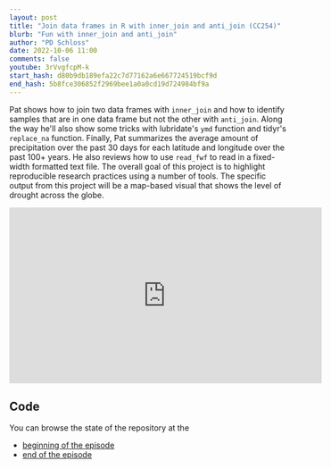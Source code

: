 ```yaml
---
layout: post
title: "Join data frames in R with inner_join and anti_join (CC254)"
blurb: "Fun with inner_join and anti_join"
author: "PD Schloss"
date: 2022-10-06 11:00
comments: false
youtube: 3rVvgfcpM-k
start_hash: d80b9db189efa22c7d77162a6e667724519bcf9d
end_hash: 5b8fce306852f2969bee1a0a0cd19d724984bf9a
---
```


Pat shows how to join two data frames with `inner_join` and how to identify samples that are in one data frame but not the other with `anti_join`. Along the way he'll also show some tricks with lubridate's `ymd` function and tidyr's `replace_na` function. Finally, Pat summarizes the average amount of precipitation over the past 30 days for each latitude and longitude over the past 100+ years. He also reviews how to use `read_fwf` to read in a fixed-width formatted text file. The overall goal of this project is to highlight reproducible research practices using a number of tools. The specific output from this project will be a map-based visual that shows the level of drought across the globe.

<iframe style="margin: 0 auto;display:block;" width="560" height="315" src="https://www.youtube.com/embed/{{ page.youtube }}" frameborder="0" allow="accelerometer; autoplay; encrypted-media; gyroscope; picture-in-picture" allowfullscreen></iframe>

## Code

You can browse the state of the repository at the

* [beginning of the episode](https://github.com/riffomonas/drought_index/tree/{{page.start_hash}})
* [end of the episode](https://github.com/riffomonas/drought_index/tree/{{page.end_hash}})
